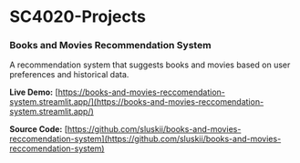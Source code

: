 # SC4020-Projects
### Books and Movies Recommendation System
A recommendation system that suggests books and movies based on user preferences and historical data.

**Live Demo:** [https://books-and-movies-reccomendation-system.streamlit.app/](https://books-and-movies-reccomendation-system.streamlit.app/)

**Source Code:** [https://github.com/sluskii/books-and-movies-reccomendation-system](https://github.com/sluskii/books-and-movies-reccomendation-system)
